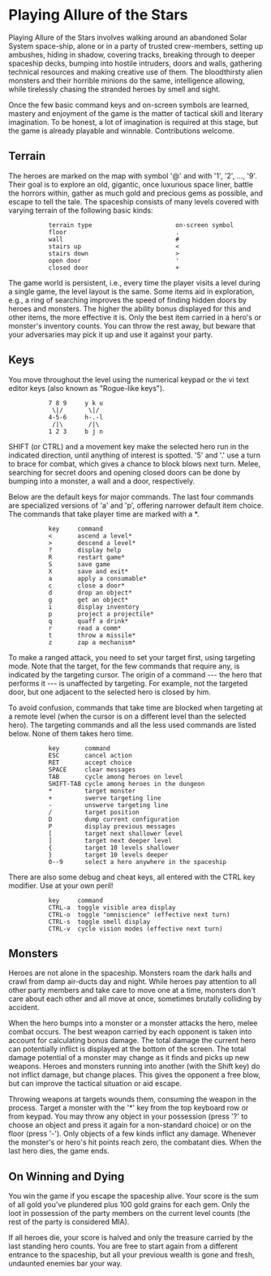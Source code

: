Playing Allure of the Stars
===========================

Playing Allure of the Stars involves walking around an abandoned
Solar System space-ship, alone or in a party of trusted crew-members,
setting up ambushes, hiding in shadow, covering tracks,
breaking through to deeper spaceship decks, bumping into
hostile intruders, doors and walls, gathering technical resources
and making creative use of them. The bloodthirsty alien monsters
and their horrible minions do the same, intelligence allowing,
while tirelessly chasing the stranded heroes by smell and sight.

Once the few basic command keys and on-screen symbols are learned,
mastery and enjoyment of the game is the matter of tactical skill
and literary imagination. To be honest, a lot of imagination is required
at this stage, but the game is already playable and winnable.
Contributions welcome.


Terrain
-------

The heroes are marked on the map with symbol '@' and with '1', '2', ..., '9'.
Their goal is to explore an old, gigantic, once luxurious space liner,
battle the horrors within, gather as much gold and precious gems
as possible, and escape to tell the tale. The spaceship consists
of many levels covered with varying terrain of the following basic kinds:

               terrain type                       on-screen symbol
               floor                              .
               wall                               #
               stairs up                          <
               stairs down                        >
               open door                          '
               closed door                        +

The game world is persistent, i.e., every time the player visits a level
during a single game, the level layout is the same. Some items
aid in exploration, e.g., a ring of searching improves the speed
of finding hidden doors by heroes and monsters. The higher the ability
bonus displayed for this and other items, the more effective it is.
Only the best item carried in a hero's or monster's inventory counts.
You can throw the rest away, but beware that your adversaries may pick it up
and use it against your party.


Keys
----

You move throughout the level using the numerical keypad or
the vi text editor keys (also known as "Rogue-like keys").

               7 8 9     y k u
                \|/       \|/
               4-5-6     h-.-l
                /|\       /|\
               1 2 3     b j n

SHIFT (or CTRL) and a movement key make the selected hero run in the indicated
direction, until anything of interest is spotted. '5' and '.' use a turn
to brace for combat, which gives a chance to block blows next turn.
Melee, searching for secret doors and opening closed doors can be done
by bumping into a monster, a wall and a door, respectively.

Below are the default keys for major commands. The last four commands
are specialized versions of 'a' and 'p', offering narrower default item choice.
The commands that take player time are marked with a *.

               key     command
               <       ascend a level*
               >       descend a level*
               ?       display help
               R       restart game*
               S       save game
               X       save and exit*
               a       apply a consumable*
               c       close a door*
               d       drop an object*
               g       get an object*
               i       display inventory
               p       project a projectile*
               q       quaff a drink*
               r       read a comm*
               t       throw a missile*
               z       zap a mechanism*

To make a ranged attack, you need to set your target first, using
targeting mode. Note that the target, for the few commands that require any,
is indicated by the targeting cursor. The origin of a command
--- the  hero that performs it --- is unaffected by targeting. For example,
not the targeted door, but one adjacent to the selected hero is closed by him.

To avoid confusion, commands that take time are blocked when targeting
at a remote level (when the cursor is on a different level
than the selected hero). The targeting commands and all the less used
commands are listed below. None of them takes hero time.

               key       command
               ESC       cancel action
               RET       accept choice
               SPACE     clear messages
               TAB       cycle among heroes on level
               SHIFT-TAB cycle among heroes in the dungeon
               *         target monster
               +         swerve targeting line
               -         unswerve targeting line
               /         target position
               D         dump current configuration
               P         display previous messages
               [         target next shallower level
               ]         target next deeper level
               {         target 10 levels shallower
               }         target 10 levels deeper
               0--9      select a hero anywhere in the spaceship

There are also some debug and cheat keys, all entered with the CTRL
key modifier. Use at your own peril!

               key     command
               CTRL-a  toggle visible area display
               CTRL-o  toggle "omniscience" (effective next turn)
               CTRL-s  toggle smell display
               CTRL-v  cycle vision modes (effective next turn)


Monsters
--------

Heroes are not alone in the spaceship. Monsters roam the dark halls
and crawl from damp air-ducts day and night. While heroes pay attention
to all other party members and take care to move one at a time,
monsters don't care about each other and all move at once,
sometimes brutally colliding by accident.

When the hero bumps into a monster or a monster attacks the hero,
melee combat occurs. The best weapon carried by each opponent
is taken into account for calculating bonus damage. The total damage
the current hero can potentially inflict is displayed at the bottom
of the screen. The total damage potential of a monster may change
as it finds and picks up new weapons. Heroes and monsters running
into another (with the Shift key) do not inflict damage, but change places.
This gives the opponent a free blow, but can improve the tactical situation
or aid escape.

Throwing weapons at targets wounds them, consuming the weapon in the process.
Target a monster with the '*' key from the top keyboard row or from keypad.
You may throw any object in your possession (press '?' to choose
an object and press it again for a non-standard choice) or on the floor
(press '-'). Only objects of a few kinds inflict any damage.
Whenever the monster's or hero's hit points reach zero, the combatant dies.
When the last hero dies, the game ends.


On Winning and Dying
--------------------

You win the game if you escape the spaceship alive. Your score is
the sum of all gold you've plundered plus 100 gold grains for each gem.
Only the loot in possession of the party members on the current level
counts (the rest of the party is considered MIA).

If all heroes die, your score is halved and only the treasure carried
by the last standing hero counts. You are free to start again
from a different entrance to the spaceship, but all your previous wealth
is gone and fresh, undaunted enemies bar your way.
